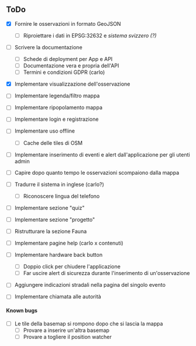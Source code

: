 ## ToDo

- [x] Fornire le osservazioni in formato GeoJSON
    - [ ] Riproiettare i dati in EPSG:32632 e _sistema svizzero (?)_
    
- [ ] Scrivere la documentazione
    - [ ] Schede di deployment per App e API
    - [ ] Documentazione vera e propria dell'API
	- [ ] Termini e condizioni GDPR (carlo)
    
- [x] Implementare visualizzazione dell'osservazione 

- [ ] Implementare legenda/filtro mappa

- [ ] Implementare ripopolamento mappa
  
- [ ] Implementare login e registrazione

- [ ] Implementare uso offline
	- [ ] Cache delle tiles di OSM

- [ ] Implementare inserimento di eventi e alert dall'applicazione per gli utenti admin

- [ ] Capire dopo quanto tempo le osservazioni scompaiono dalla mappa

- [ ] Tradurre il sistema in inglese (carlo?)
    - [ ] Riconoscere lingua del telefono
    
- [ ] Implementare sezione "quiz"

- [ ] Implementare sezione "progetto"

- [ ] Ristrutturare la sezione Fauna

- [ ] Implementare pagine help (carlo x contenuti)

- [ ] Implementare hardware back button
    - [ ] Doppio click per chiudere l'applicazione
    - [ ] Far uscire alert di sicurezza durante l'inserimento di un'osservazione
    
- [ ] Aggiungere indicazioni stradali nella pagina del singolo evento

- [ ] Implementare chiamata alle autorità

#### Known bugs

- [ ] Le tile della basemap si rompono dopo che si lascia la mappa
    - [ ] Provare a inserire un'altra basemap
    - [ ] Provare a togliere il position watcher
